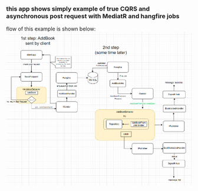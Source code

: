 ### this app shows simply example of true CQRS and asynchronous post request with MediatR and hangfire jobs
flow of this example is shown below:
![Alt text](/assets/flow.png)